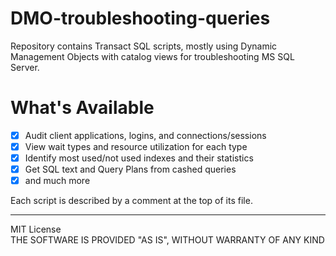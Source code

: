 # DMO-troubleshooting-queries
Repository contains Transact SQL scripts, mostly using Dynamic Management Objects with catalog views for troubleshooting MS SQL Server.

# What's Available
- [x] Audit client applications, logins, and connections/sessions
- [x] View wait types and resource utilization for each type 
- [x] Identify most used/not used indexes and their statistics 
- [x] Get SQL text and Query Plans from cashed queries
- [x] and much more

Each script is described by a comment at the top of its file.

----
MIT License <br>
THE SOFTWARE IS PROVIDED "AS IS", WITHOUT WARRANTY OF ANY KIND
